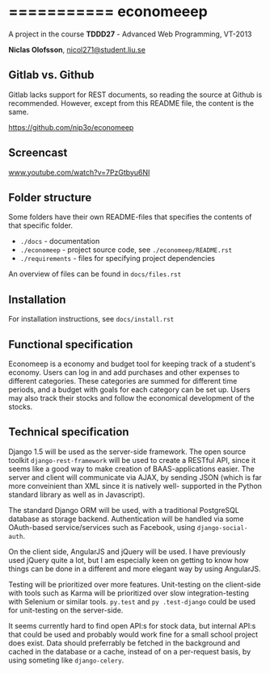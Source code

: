 ===========
economeeep
===========

A project in the course **TDDD27** - Advanced Web Programming, VT-2013

**Niclas Olofsson**, nicol271@student.liu.se


Gitlab vs. Github
------------------
Gitlab lacks support for REST documents, so reading the source at Github
is recommended. However, except from this README file, the content is the same.

https://github.com/nip3o/economeep


Screencast
-----------
www.youtube.com/watch?v=7PzGtbyu6NI


Folder structure
-----------------
Some folders have their own README-files that specifies the contents of
that specific folder.

* ``./docs`` - documentation
* ``./economeep`` - project source code, see ``./economeep/README.rst``
* ``./requirements`` - files for specifying project dependencies

An overview of files can be found in ``docs/files.rst``


Installation
-------------
For installation instructions, see ``docs/install.rst``


Functional specification
-------------------------

Economeep is a economy and budget tool for keeping track of a student's
economy. Users can log in and add purchases and other expenses to
different categories. These categories are summed for different time
periods, and a budget with goals for each category can be set up.  Users
may also track their stocks and follow the economical development of the
stocks.


Technical specification
------------------------

Django 1.5 will be used as the server-side framework. The open source
toolkit ``django-rest-framework`` will be used to create a RESTful API,
since it seems like a good way to make creation of BAAS-applications
easier. The server and client will communicate via AJAX, by sending JSON
(which is far more conveinient than XML since it is natively well-
supported in the Python standard library as well as in Javascript).

The standard Django ORM will be used, with a traditional PostgreSQL
database as storage backend. Authentication will be handled via some
OAuth-based service/services such as Facebook, using ``django-social-auth``.

On the client side, AngularJS and jQuery will be used. I have previously
used jQuery quite a lot, but I am especially keen on getting to know how
things can be done in a different and more elegant way by using
AngularJS.

Testing will be prioritized over more features. Unit-testing on the
client-side with tools such as Karma will be prioritized over slow
integration-testing with Selenium or similar tools. ``py.test`` and ``py
.test-django`` could be used for unit-testing on the server-side.

It seems currently hard to find open API:s for stock data, but internal
API:s that could be used and probably would work fine for a small school
project does exist. Data should preferrably be fetched in the background
and cached in the database or a cache, instead of on a per-request
basis, by using someting like ``django-celery``.
